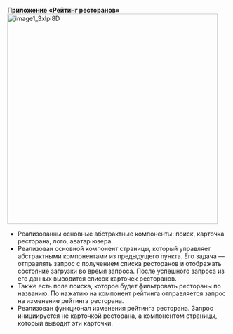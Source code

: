 **Приложение «Рейтинг ресторанов»**
<img width="479" alt="image1_3xlpl8D" src="https://github.com/user-attachments/assets/35f545e6-0e62-48a6-a4ba-70198e9029cf">
* Реализованны основные абстрактные компоненты: поиск, карточка ресторана, лого, аватар юзера.
* Реализован основной компонент страницы, который управляет абстрактными компонентами из предыдущего пункта. Его задача — отправлять запрос с получением списка ресторанов и отображать состояние загрузки во время запроса. После успешного запроса из его данных выводится список карточек ресторанов.
* Также есть поле поиска, которое будет фильтровать рестораны по названию. По нажатию на компонент рейтинга отправляется запрос на изменение рейтинга ресторана. 
* Реализован функционал изменения рейтинга ресторана. Запрос инициируется не карточкой ресторана, а компонентом страницы, который выводит эти карточки.
